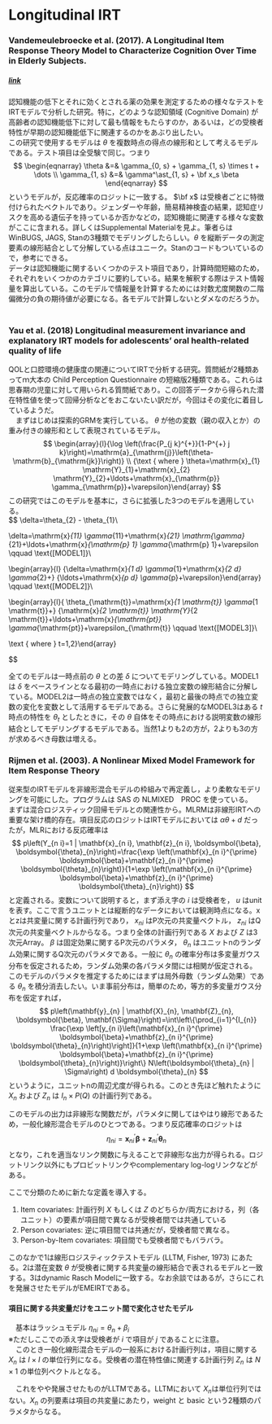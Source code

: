 # Longitudinal IRT

### Vandemeulebroecke et al. (2017). A Longitudinal Item Response Theory Model to Characterize Cognition Over Time in Elderly Subjects.
##### [link](https://ascpt.onlinelibrary.wiley.com/doi/full/10.1002/psp4.12219)

認知機能の低下とそれに効くとされる薬の効果を測定するための様々なテストをIRTモデルで分析した研究。特に，どのような認知領域 (Cognitive Domain) が高齢者の認知機能低下に対して最も情報をもたらすのか，あるいは，どの受検者特性が早期の認知機能低下に関連するのかをあぶり出したい。  
この研究で使用するモデルは $\theta$ を複数時点の得点の線形和として考えるモデルである。テスト項目は全受験で同じ。つまり
$$
\begin{eqnarray}
\theta &=& \gamma_{0, s} + \gamma_{1, s} \times t + \dots \\
\gamma_{1, s} &=& \gamma^\ast_{1, s} + \bf x_s \beta
\end{eqnarray}
$$
というモデルが，反応確率のロジットに一致する。 $\bf x$ は受検者ごとに特徴付けられたベクトルであり。ジェンダーや年齢，簡易精神検査の結果，認知症リスクを高める遺伝子を持っているか否かなどの，認知機能に関連する様々な変数がここに含まれる。詳しくはSupplemental Materialを見よ。筆者らはWinBUGS, JAGS, Stanの3種類でモデリングしたらしい。$\theta$ を縦断データの測定要素の線形結合として分解している点はユニーク。Stanのコードもついているので，参考にできる。  
データは認知機能に関するいくつかのテスト項目であり，計算時間短縮のため，それぞれをいくつかのカテゴリに要約している。結果を解釈する際はテスト情報量を算出している。このモデルで情報量を計算するためには対数尤度関数の二階偏微分の負の期待値が必要になる。各モデルで計算しないとダメなのだろうか。  
　
### Yau et al. (2018) Longitudinal measurement invariance and explanatory IRT models for adolescents’ oral health-related quality of life

QOLと口腔環境の健康度の関連についてIRTで分析する研究。質問紙が2種類あってｍ大本の Child Perception Questionnaire の短縮版2種類である。これらは思春期の児童に対して用いられる質問紙であり。この回答データから得られた潜在特性値を使って回帰分析などをおこないたい訳だが，今回はその変化に着目しているようだ。  
　まずはじめは探索的GRMを実行している。 $\theta$ が他の変数（親の収入とか）の重み付きの線形和として表現されているモデル。
$$
\begin{array}{l}{\log \left(\frac{P_{j k}^{+}}{1-P^{+} j k}\right)=\mathrm{a}_{\mathrm{j}}\left(\theta-\mathrm{b}_{\mathrm{jk}}\right)} \\ {\text { where } \theta=\mathrm{x}_{1} \mathrm{Y}_{1}+\mathrm{x}_{2} \mathrm{Y}_{2}+\ldots+\mathrm{x}_{\mathrm{p}} \gamma_{\mathrm{p}}+\varepsilon}\end{array}
$$
この研究ではこのモデルを基本に，さらに拡張した3つのモデルを適用している。  
$$
\delta=\theta_{2} - \theta_{1}\\

\delta=\mathrm{x}_{11} \gamma_{11}+\mathrm{x}_{21} \mathrm{\gamma}_{21}+\ldots+\mathrm{x}_{\mathrm{p} 1} \gamma_{\mathrm{p} 1}+\varepsilon \qquad \text{[MODEL1]}\\

\begin{array}{l} {\delta=\mathrm{x}_{1 d} \gamma_{1}+\mathrm{x}_{2 d} \gamma_{2}+} {\ldots+\mathrm{x}_{p d} \gamma_{p}+\varepsilon}\end{array} \qquad \text{[MODEL2]}\\

\begin{array}{l}{ \theta_{\mathrm{t}}=\mathrm{x}_{1 \mathrm{t}} \gamma_{1 \mathrm{t}}+}  {\mathrm{x}_{2 \mathrm{t}} \mathrm{Y}_{2 \mathrm{t}}+\ldots+\mathrm{x}_{\mathrm{pt}} \gamma_{\mathrm{pt}}+\varepsilon_{\mathrm{t}} \qquad \text{[MODEL3]}\\

\text { where } t=1,2}\end{array}

$$

全てのモデルは一時点前の $\theta$ との差 $\delta$ についてモデリングしている。MODEL1は $\delta$ をベースラインとなる最初の一時点における独立変数の線形結合に分解している。MODEL2は一時点の独立変数ではなく，最初と最後の時点での独立変数の変化を変数として活用するモデルである。さらに発展的なMODEL3はある $t$ 時点の特性を $\theta_t$ としたときに，その $\theta$ 自体をその時点における説明変数の線形結合としてモデリングするモデルである。当然1よりも2の方が，2よりも3の方が求めるべき母数は増える。

### Rijmen et al. (2003). A Nonlinear Mixed Model Framework for Item Response Theory

従来型のIRTモデルを非線形混合モデルの枠組みで再定義し，より柔軟なモデリングを可能にした。プログラムは SAS の NLMIXED　PROC を使っている。  
まずは混合ロジスティック回帰モデルとの関連性から。MLRMは非線形IRTへの重要な架け橋的存在。項目反応のロジットはIRTモデルにおいては $\alpha  \theta + d$ だったが，MLRにおける反応確率は
$$
p\left(Y_{n i}=1 | \mathbf{x}_{n i}, \mathbf{z}_{n i}, \boldsymbol{\beta}, \boldsymbol{\theta}_{n}\right)=\frac{\exp \left(\mathbf{x}_{n i}^{\prime} \boldsymbol{\beta}+\mathbf{z}_{n i}^{\prime} \boldsymbol{\theta}_{n}\right)}{1+\exp \left(\mathbf{x}_{n i}^{\prime} \boldsymbol{\beta}+\mathbf{z}_{n i}^{\prime} \boldsymbol{\theta}_{n}\right)}
$$
と定義される。変数について説明すると，まず添え字の $i$ は受検者を， $u$ はunitを表す。ここで言うユニットとは縦断的なデータにおいては観測時点になる。xとzは共変量に関する計画行列であり， $x_{ni}$ はP次元の共変量ベクトル， $z_{ni}$ はQ次元の共変量ベクトルからなる。つまり全体の計画行列である $X$ および $Z$ は3次元Array。 $\beta$ は固定効果に関するP次元のパラメタ， $\theta_n$ はユニットnのランダム効果に関するQ次元のパラメタである。一般に $\theta_n$ の確率分布は多変量ガウス分布を仮定されるため，ランダム効果の各パラメタ間には相関が仮定される。  
このモデルのパラメタを推定するためにはまずは局外母数（ランダム効果）である $\theta_n$ を積分消去したい。いま事前分布は，簡単のため，等方的多変量ガウス分布を仮定すれば，
$$
p\left(\mathbf{y}_{n} | \mathbf{X}_{n}, \mathbf{Z}_{n}, \boldsymbol{\beta}, \mathbf{\Sigma}\right)=\int\left\{\prod_{i=1}^{I_{n}} \frac{\exp \left[y_{n i}\left(\mathbf{x}_{n i}^{\prime} \boldsymbol{\beta}+\mathbf{z}_{n i}^{\prime} \boldsymbol{\theta}_{n}\right)\right]}{1+\exp \left(\mathbf{x}_{n i}^{\prime} \boldsymbol{\beta}+\mathbf{z}_{n i}^{\prime} \boldsymbol{\theta}_{n}\right)}\right\}
N\left(\boldsymbol{\theta}_{n} | \Sigma\right) d \boldsymbol{\theta}_{n}
$$
というように，ユニットnの周辺尤度が得られる。このとき先ほど触れたように $X_n$ および $Z_n$ は $I_n \times P(Q)$ の計画行列である。  

このモデルの出力は非線形な関数だが，パラメタに関してはやはり線形であるため，一般化線形混合モデルのひとつである。つまり反応確率のロジットは
$$
\eta_{n i}=\mathbf{x}_{n i}^{\prime} \boldsymbol{\beta}+\mathbf{z}_{n i}^{\prime} \boldsymbol{\theta}_{n}
$$
となり，これを適当なリンク関数に与えることで非線形な出力が得られる。ロジットリンク以外にもプロビットリンクやcomplementary log-logリンクなどがある。  

ここで分類のために新たな定義を導入する。
1. Item covariates: 計画行列 $X$ もしくは $Z$ のどちらか/両方における，列（各ユニット）の要素が項目間で異なるが受検者間では共通している
2. Person covariates: 逆に項目間では共通だが，受検者間で異なる。
3. Person-by-Item covariates: 項目間でも受検者間でもバラバラ。

このなかで1は線形ロジスティックテストモデル (LLTM, Fisher, 1973) にあたる。2は潜在変数 $\theta$ が受検者に関する共変量の線形結合で表されるモデルと一致する。3はdynamic Rasch Modelに一致する。なお余談ではあるが，さらにこれを発展させたモデルがEMEIRTである。  

#### 項目に関する共変量だけをユニット間で変化させたモデル
　基本はラッシュモデル $\eta_{ni} =  \theta_n + \beta_i$   
※ただしここでの添え字は受検者が $i$ で項目が $j$ であることに注意。  
　このとき一般化線形混合モデルの一般系における計画行列は，項目に関する $X_n$ は $I \times I$ の単位行列になる。受検者の潜在特性値に関連する計画行列 $Z_n$ は $N \times 1$ の単位列ベクトルとなる。

　これをやや発展させたものがLLTMである。LLTMにおいて $X_n$は単位行列ではない。$X_n$ の列要素は項目の共変量にあたり，weight と basic という2種類のパラメタからなる。
